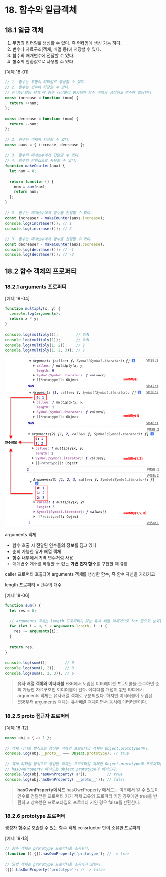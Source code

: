 # 18. 함수와 일급객체

## 18.1 일급 객체

1. 무명의 리터럴로 생성할 수 있다. 즉 런타임에 생성 가능 하다.
2. 변수나 자료구조(객체, 배열 등)에 저장할 수 있다.
3. 함수의 매개변수에 전달할 수 있다.
4. 함수의 반환값으로 사용할 수 있다.

[예제 18-01]

```javascript
// 1. 함수는 무명의 리터럴로 생성할 수 있다.
// 2. 함수는 변수에 저장할 수 있다.
// 런타임(할당 단계)에 함수 리터럴이 평가되어 함수 객체가 생성되고 변수에 할당된다.
const increase = function (num) {
  return ++num;
};

const decrease = function (num) {
  return --num;
};

// 2. 함수는 객체에 저장할 수 있다.
const auxs = { increase, decrease };

// 3. 함수의 매개변수에게 전달할 수 있다.
// 4. 함수의 반환값으로 사용할 수 있다.
function makeCounter(aux) {
  let num = 0;

  return function () {
    num = aux(num);
    return num;
  };
}

// 3. 함수는 매개변수에게 함수를 전달할 수 있다.
const increaser = makeCounter(auxs.increase);
console.log(increaser()); // 1
console.log(increaser()); // 2

// 3. 함수는 매개변수에게 함수를 전달할 수 있다.
const decreaser = makeCounter(auxs.decrease);
console.log(decreaser()); // -1
console.log(decreaser()); // -2
```

## 18.2 함수 객체의 프로퍼티

### 18.2.1 arguments 프로퍼티

[예제 18-04]

```javascript
function multiply(x, y) {
  console.log(arguments);
  return x * y;
}

console.log(multiply());        // NaN
console.log(multiply(1));       // NaN
console.log(multiply(1, 2));    // 2
console.log(multiply(1, 2, 3)); // 2
```

![그림 18-2 arguments 객체의 프로퍼티](../images/18-2.png)

arguments 객체

- 함수 호출 시 전달된 인수들의 정보를 담고 있다
- 순회 가능한 유사 배열 객체
- 함수 내부에서 지역 변수처럼 사용
- 매개변수 개수를 확정할 수 없는 **가변 인자 함수**를 구현할 때 유용

caller 프로퍼티
호출되어 arguments 객체를 생성한 함수, 즉 함수 자신을 가리키고

length 프로퍼티 = 인수의 개수

[예제 18-06]

```javascript
function sum() {
  let res = 0;

  // arguments 객체는 length 프로퍼티가 있는 유사 배열 객체이므로 for 문으로 순회할 수 있다.
  for (let i = 0; i < arguments.length; i++) {
    res += arguments[i];
  }

  return res;
}

console.log(sum());        // 0
console.log(sum(1, 2));    // 3
console.log(sum(1, 2, 3)); // 6
```

> **유사 배열 객체와 이터러블**
> ES6에서 도입된 이터레이션 프로토콜을 준수하면 순회 가능한 자료구조인 이터러블이 된다.
> 이터러블 개념이 없던 ES5에서 arguments 객체는 유사배열 객체로 구분되었다.
> 하지만 이터러블이 도입된 ES6부터 arguments 객체는 유사배열 객체이면서 동시에 이터러블이다.


### 18.2.5 __proto__ 접근자 프로퍼티

[예제 18-12]

```javascript
const obj = { a: 1 };

// 객체 리터럴 방식으로 생성한 객체의 프로토타입 객체는 Object.prototype이다.
console.log(obj.__proto__ === Object.prototype); // true

// 객체 리터럴 방식으로 생성한 객체는 프로토타입 객체인 Object.prototype의 프로퍼티를 상속받는다.
// hasOwnProperty 메서드는 Object.prototype의 메서드다.
console.log(obj.hasOwnProperty('a'));         // true
console.log(obj.hasOwnProperty('__proto__')); // false
```

> **hasOwnProperty메서드**
> hasOwnProperty 메서드는 이름에서 알 수 있듯이 인수로 전달받은 프로퍼티 키가 객체 고유의 프로퍼티 키인 경우에만 true를 반환하고 상속받은 프로포타입의 프로퍼티 키인 경우 false를 반환한다.

### 18.2.6 prototype 프로퍼티

생성자 함수로 호출할 수 있는 함수 객체 consrtuctor 만이 소유한 프로퍼티

[예제 18-13]

```javascript
// 함수 객체는 prototype 프로퍼티를 소유한다.
(function () {}).hasOwnProperty('prototype'); // -> true

// 일반 객체는 prototype 프로퍼티를 소유하지 않는다.
({}).hasOwnProperty('prototype'); // -> false
```

